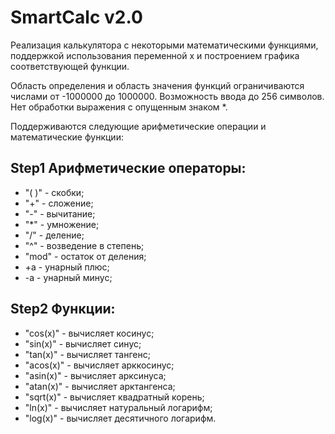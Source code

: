 # SmartCalc v2.0

Реализация калькулятора с некоторыми математическими функциями, поддержкой использования переменной x и построением графика соответствующей функции.

Область определения и область значения функций ограничиваются числами от -1000000 до 1000000. Возможность ввода до 256 символов.
Нет обработки выражения с опущенным знаком *.

Поддерживаются следующие арифметические операции и математические функции:

## Step1 Арифметические операторы:

- "( )" - скобки;
- "+" - сложение;
- "-" - вычитание;
- "*" - умножение;
- "/" - деление;
- "^" - возведение в степень;
- "mod" - остаток от деления;
- +a - унарный плюс;
- -a - унарный минус;

## Step2 Функции:

- "cos(x)" - вычисляет косинус;
- "sin(x)" - вычисляет синус;
- "tan(x)" - вычисляет тангенс;
- "acos(x)" - вычисляет арккосинус;
- "asin(x)" - вычисляет арксинуса;
- "atan(x)" - вычисляет арктангенса;
- "sqrt(x)" - вычисляет квадратный корень;
- "ln(x)" - вычисляет натуральный логарифм;
- "log(x)" - вычисляет десятичного логарифм.

